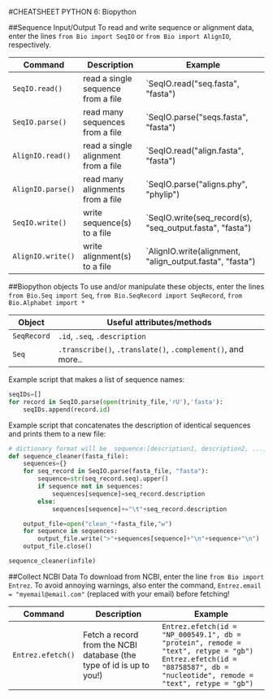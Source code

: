 #CHEATSHEET PYTHON 6: Biopython


##Sequence Input/Output
To read and write sequence or alignment data, enter the lines `from Bio import SeqIO` or `from Bio import AlignIO`, respectively.

Command  |  Description | Example
----------|-------------|----------
`SeqIO.read()` | read a single sequence from a file | `SeqIO.read("seq.fasta", "fasta")
`SeqIO.parse()` | read many sequences from a file | `SeqIO.parse("seqs.fasta", "fasta")
`AlignIO.read()` | read a single alignment from a file | `SeqIO.read("align.fasta", "fasta")
`AlignIO.parse()` | read many alignments from a file | `SeqIO.parse("aligns.phy", "phylip")
`SeqIO.write()` | write sequence(s) to a file | `SeqIO.write(seq_record(s), "seq_output.fasta", "fasta")
`AlignIO.write()` | write alignment(s) to a file | `AlignIO.write(alignment, "align_output.fasta", "fasta")

##Biopython objects
To use and/or manipulate these objects, enter the lines `from Bio.Seq import Seq`, `from Bio.SeqRecord import SeqRecord`, `from Bio.Alphabet import *`

Object  |  Useful attributes/methods
--------|------------------
`SeqRecord` | `.id`, `.seq`, `.description`
`Seq` | `.transcribe()`, `.translate()`, `.complement()`, and more..

Example script that makes a list of sequence names:
```python
seqIDs=[]
for record in SeqIO.parse(open(trinity_file,'rU'),'fasta'):
	seqIDs.append(record.id)
```

Example script that concatenates the description of identical sequences and prints them to a new file:
```python
# dictionary format will be  sequence:[description1, description2, ...]
def sequence_cleaner(fasta_file):
	sequences={}
 	for seq_record in SeqIO.parse(fasta_file, "fasta"):
 		sequence=str(seq_record.seq).upper()
    	if sequence not in sequences:
    		sequences[sequence]=seq_record.description 
    	else:
    		sequences[sequence]+="\t"+seq_record.description

	output_file=open("clean_"+fasta_file,"w")
	for sequence in sequences:
		output_file.write(">"+sequences[sequence]+"\n"+sequence+"\n")
	output_file.close()

sequence_cleaner(infile)
```

##Collect NCBI Data
To download from NCBI, enter the line `from Bio import Entrez`. To avoid annoying warnings, also enter the command, `Entrez.email = "myemail@email.com"` (replaced with your email) before fetching!

Command | Description | Example
--------|-------------|---------
`Entrez.efetch()` | Fetch a record from the NCBI database (the type of id is up to you!) | `Entrez.efetch(id = "NP_000549.1", db = "protein", remode = "text", retype = "gb")` <br> `Entrez.efetch(id = "88758587", db = "nucleotide", remode = "text", retype = "gb")`

